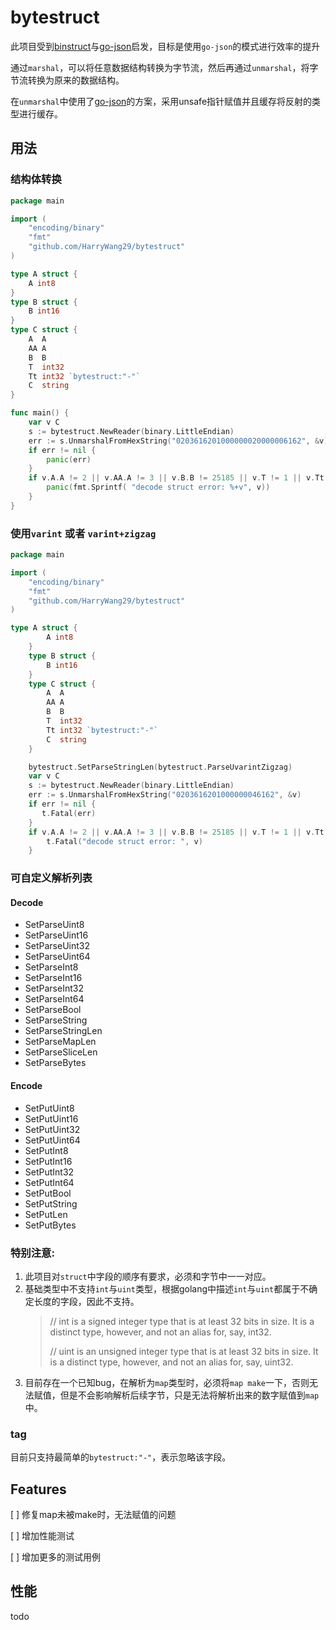 # bytestruct
此项目受到[binstruct](https://github.com/ghostiam/binstruct)与[go-json](https://github.com/goccy/go-json)启发，目标是使用`go-json`的模式进行效率的提升

通过`marshal`，可以将任意数据结构转换为字节流，然后再通过`unmarshal`，将字节流转换为原来的数据结构。

在`unmarshal`中使用了[go-json](https://github.com/goccy/go-json)的方案，采用unsafe指针赋值并且缓存将反射的类型进行缓存。

## 用法
### 结构体转换

```go
package main

import (
    "encoding/binary"
    "fmt"
    "github.com/HarryWang29/bytestruct"
)

type A struct {
    A int8
}
type B struct {
    B int16
}
type C struct {
    A  A
    AA A
    B  B
    T  int32
    Tt int32 `bytestruct:"-"`
    C  string
}

func main() {
    var v C
    s := bytestruct.NewReader(binary.LittleEndian)
    err := s.UnmarshalFromHexString("0203616201000000020000006162", &v)
    if err != nil {
        panic(err)
    }
    if v.A.A != 2 || v.AA.A != 3 || v.B.B != 25185 || v.T != 1 || v.Tt != 0 || v.C != "ab" {
        panic(fmt.Sprintf( "decode struct error: %+v", v))
    }
}
```
### 使用`varint` 或者 `varint+zigzag`
```go
package main

import (
    "encoding/binary"
    "fmt"
    "github.com/HarryWang29/bytestruct"
)

type A struct {
        A int8
    }
    type B struct {
        B int16
    }
    type C struct {
        A  A
        AA A
        B  B
        T  int32
        Tt int32 `bytestruct:"-"`
        C  string
    }

    bytestruct.SetParseStringLen(bytestruct.ParseUvarintZigzag)
    var v C
    s := bytestruct.NewReader(binary.LittleEndian)
    err := s.UnmarshalFromHexString("0203616201000000046162", &v)
    if err != nil {
       t.Fatal(err)
    }
    if v.A.A != 2 || v.AA.A != 3 || v.B.B != 25185 || v.T != 1 || v.Tt != 0 || v.C != "ab" {
        t.Fatal("decode struct error: ", v)
    }
```

### 可自定义解析列表
#### Decode
* SetParseUint8
* SetParseUint16
* SetParseUint32
* SetParseUint64
* SetParseInt8
* SetParseInt16
* SetParseInt32
* SetParseInt64
* SetParseBool
* SetParseString
* SetParseStringLen
* SetParseMapLen
* SetParseSliceLen
* SetParseBytes

#### Encode
* SetPutUint8
* SetPutUint16
* SetPutUint32
* SetPutUint64
* SetPutInt8
* SetPutInt16
* SetPutInt32
* SetPutInt64
* SetPutBool
* SetPutString
* SetPutLen
* SetPutBytes

### **特别注意**:
1. 此项目对`struct`中字段的顺序有要求，必须和字节中一一对应。
2. 基础类型中不支持`int`与`uint`类型，根据golang中描述`int`与`uint`都属于不确定长度的字段，因此不支持。
    > // int is a signed integer type that is at least 32 bits in size. It is a
    distinct type, however, and not an alias for, say, int32.
   > 
    > // uint is an unsigned integer type that is at least 32 bits in size. It is a
    distinct type, however, and not an alias for, say, uint32.
3. 目前存在一个已知bug，在解析为`map`类型时，必须将`map make`一下，否则无法赋值，但是不会影响解析后续字节，只是无法将解析出来的数字赋值到`map`中。
### tag
目前只支持最简单的`bytestruct:"-"`，表示忽略该字段。

## Features
[ ] 修复map未被make时，无法赋值的问题

[ ] 增加性能测试

[ ] 增加更多的测试用例

## 性能
todo